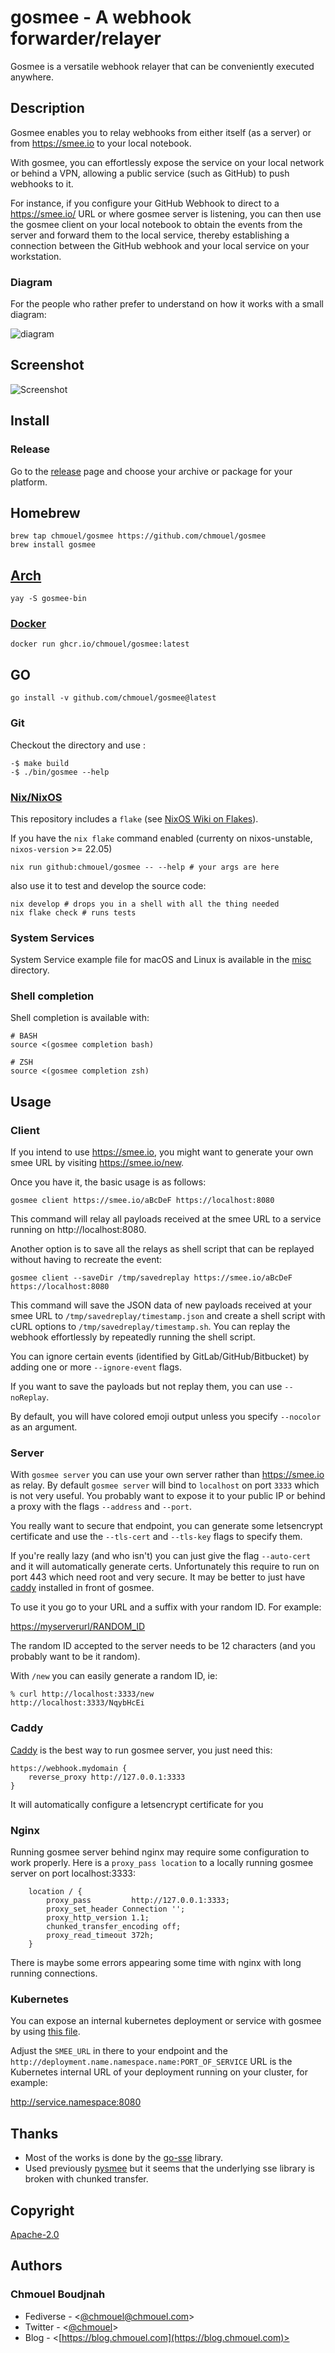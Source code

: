 # gosmee - A webhook forwarder/relayer

Gosmee is a versatile webhook relayer that can be conveniently executed anywhere.

## Description

Gosmee enables you to relay webhooks from either itself (as a server) or from https://smee.io to your local notebook.

With gosmee, you can effortlessly expose the service on your local network or behind a VPN, allowing a public service (such as GitHub) to push webhooks to it.

For instance, if you configure your GitHub Webhook to direct to a https://smee.io/ URL or where gosmee server is listening, you can then use the gosmee client on your local notebook to obtain the events from the server and forward them to the local service, thereby establishing a connection between the GitHub webhook and your local service on your workstation.

### Diagram

For the people who rather prefer to understand on how it works with a small
diagram:

![diagram](./.github/gosmee-diag.png)

## Screenshot

![Screenshot](./.github/screenshot.png)

## Install

### Release

Go to the [release](https://github.com/chmouel/gosmee/releases) page and choose your archive or package for your platform.

## Homebrew

```shell
brew tap chmouel/gosmee https://github.com/chmouel/gosmee
brew install gosmee
```

## [Arch](https://aur.archlinux.org/packages/gosmee-bin)

```shell
yay -S gosmee-bin
```

### [Docker](https://github.com/users/chmouel/packages/container/package/gosmee)

```shell
docker run ghcr.io/chmouel/gosmee:latest
```

## GO

```shell
go install -v github.com/chmouel/gosmee@latest
```

### Git

Checkout the directory and use :

```shell
-$ make build
-$ ./bin/gosmee --help
```

### [Nix/NixOS](https://nixos.org/)

This repository includes a `flake` (see [NixOS Wiki on
Flakes](https://nixos.wiki/wiki/Flakes)).

If you have the `nix flake` command enabled (currenty on
nixos-unstable, `nixos-version` >= 22.05)

```shell
nix run github:chmouel/gosmee -- --help # your args are here
```



also use it to test and develop the source code:

```shell
nix develop # drops you in a shell with all the thing needed
nix flake check # runs tests
```

### System Services

System Service example file for macOS and Linux is available in the [misc](./misc) directory.

### Shell completion

Shell completion is available with:

```shell
# BASH
source <(gosmee completion bash)

# ZSH
source <(gosmee completion zsh)
```

## Usage

### Client
If you intend to use https://smee.io, you might want to generate your own smee URL by visiting https://smee.io/new.

Once you have it, the basic usage is as follows:

```shell
gosmee client https://smee.io/aBcDeF https://localhost:8080 
```
This command will relay all payloads received at the smee URL to a service running on http://localhost:8080.

Another option is to save all the relays as shell script that can be replayed without having to recreate the event:

```shell
gosmee client --saveDir /tmp/savedreplay https://smee.io/aBcDeF https://localhost:8080
```

This command will save the JSON data of new payloads received at your smee URL to `/tmp/savedreplay/timestamp.json` and create a shell script with cURL options to `/tmp/savedreplay/timestamp.sh`. You can replay the webhook effortlessly by repeatedly running the shell script. 

You can ignore certain events (identified by GitLab/GitHub/Bitbucket) by adding one or more `--ignore-event` flags.

If you want to save the payloads but not replay them, you can use `--noReplay`.

By default, you will have colored emoji output unless you specify `--nocolor` as an argument.

### Server

With `gosmee server` you can use your own server rather than <https://smee.io>
as relay. By default `gosmee server` will bind to `localhost` on port `3333`
which is not very useful. You probably want to expose it to your public IP or
behind a proxy with the flags `--address` and `--port`.

You really want to secure that endpoint, you can generate some letsencrypt
certificate and use the `--tls-cert` and `--tls-key` flags to specify them.

If you're really lazy (and who isn't) you can just give the flag `--auto-cert` and
it will automatically generate certs. Unfortunately this require to run on
port 443 which need root and very secure. It may be better to just have [caddy](#caddy) installed in front of gosmee.

To use it you go to your URL and a suffix with your random ID. For example:

<https://myserverurl/RANDOM_ID>

The random ID accepted to the server needs to be 12 characters (and you
probably want to be it random).

With `/new` you can easily generate a random ID, ie:

```shell
% curl http://localhost:3333/new
http://localhost:3333/NqybHcEi
```

### Caddy

[Caddy](https://caddyserver.com/) is the best way to run gosmee server, you just need this:

```caddyfile
https://webhook.mydomain {
    reverse_proxy http://127.0.0.1:3333
}
```

It will automatically configure a letsencrypt certificate for you

### Nginx

Running gosmee server behind nginx may require some configuration to work properly.
Here is a `proxy_pass location` to a locally running gosmee server on port localhost:3333:

```nginx
    location / {
        proxy_pass         http://127.0.0.1:3333;
        proxy_set_header Connection '';   
        proxy_http_version 1.1;           
        chunked_transfer_encoding off;    
        proxy_read_timeout 372h; 
    }
```

There is maybe some errors appearing some time with nginx with long running connections.

### Kubernetes

You can expose an internal kubernetes deployment or service with gosmee by using [this file](./misc/kubernetes-deployment.yaml).

Adjust the `SMEE_URL` in there to your endpoint and the `http://deployment.name.namespace.name:PORT_OF_SERVICE` URL is the Kubernetes internal URL of your deployment running on your cluster, for example:

   <http://service.namespace:8080>

## Thanks

- Most of the works is done by the [go-sse](https://github.com/r3labs/sse) library.
- Used previously [pysmee](https://github.com/akrog/pysmee) but it seems that the underlying sse library is broken with chunked transfer.

## Copyright

[Apache-2.0](./LICENSE)

## Authors

### Chmouel Boudjnah

- Fediverse - <[@chmouel@chmouel.com](https://fosstodon.org/@chmouel)>
- Twitter - <[@chmouel](https://twitter.com/chmouel)>
- Blog  - <[https://blog.chmouel.com](https://blog.chmouel.com)>
